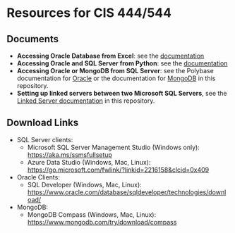 # Resources for CIS 444/544

## Documents

* **Accessing Oracle Database from Excel**: see the [documentation](EXCEL-ORACLE.md)
* **Accessing Oracle and SQL Server from Python**: see the [documentation](python/README.md)
* **Accessing Oracle or MongoDB from SQL Server**: see the Polybase documentation for [Oracle](../LINKED-ORACLE-POLYBASE.md) or the documentation for [MongoDB](../LINKED-MONGO-POLYBASE.md) in this repository.
* **Setting up linked servers between two Microsoft SQL Servers**, see the [Linked Server documentation](../LINKED-SERVERS.md) in this repository.

## Download Links

* SQL Server clients:
    * Microsoft SQL Server Management Studio (Windows only): <https://aka.ms/ssmsfullsetup>
    * Azure Data Studio (Windows, Mac, Linux): <https://go.microsoft.com/fwlink/?linkid=2216158&clcid=0x409>
* Oracle Clients:
    * SQL Developer (Windows, Mac, Linux): <https://www.oracle.com/database/sqldeveloper/technologies/download/>
* MongoDB:
    * MongoDB Compass (Windows, Mac, Linux): <https://www.mongodb.com/try/download/compass>